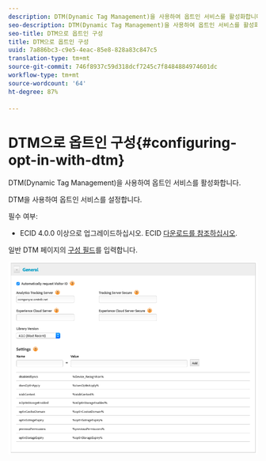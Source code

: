 ```yaml
---
description: DTM(Dynamic Tag Management)을 사용하여 옵트인 서비스를 활성화합니다.
seo-description: DTM(Dynamic Tag Management)을 사용하여 옵트인 서비스를 활성화합니다.
seo-title: DTM으로 옵트인 구성
title: DTM으로 옵트인 구성
uuid: 7a886bc3-c9e5-4eac-85e8-828a83c847c5
translation-type: tm+mt
source-git-commit: 746f8937c59d318dcf7245c7f8484884974601dc
workflow-type: tm+mt
source-wordcount: '64'
ht-degree: 87%

---
```



# DTM으로 옵트인 구성{#configuring-opt-in-with-dtm}

DTM(Dynamic Tag Management)을 사용하여 옵트인 서비스를 활성화합니다.

DTM을 사용하여 옵트인 서비스를 설정합니다.

필수 여부:

* ECID 4.0.0 이상으로 업그레이드하십시오. ECID [다운로드를 참조하십시오](https://github.com/Adobe-Marketing-Cloud/id-service/releases).

일반 DTM 페이지의 [구성 필드](/help/implementation-guides/opt-in-service/api.md)를 입력합니다.

![](assets/DTM-example.png)
